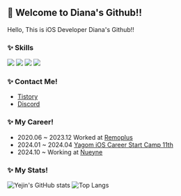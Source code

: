 ##  Welcome to Diana's Github!!
Hello, This is iOS Developer Diana's Github!!</br>

### ✨ Skills

<img src="https://img.shields.io/badge/Swift-F05138?style=flat&logo=Swift&logoColor=white"> <img src="https://img.shields.io/badge/iOS-000000?style=flat&logo=iOS&logoColor=white"> <img src="https://img.shields.io/badge/Xcode-2478FF?style=flat&logo=Xcode&logoColor=white"> <img src="https://img.shields.io/badge/Git-F05032?style=flat&logo=Git&logoColor=white"/>

### ✨ Contact Me!
- [Tistory](https://devdiana.tistory.com/)</br>
- [Discord](https://discordapp.com/users/509326610281791498)</br>

### ✨ My Career!
- 2020.06 ~ 2023.12 Worked at [Remoplus](https://www.kr.remoplus.co/)</br>
- 2024.01 ~ 2024.04 [Yagom iOS Career Start Camp 11th](https://www.yagom-academy.kr/about)</br>
- 2024.10 ~         Working at [Nueyne](https://nueyne.com/)</br>

### ✨ My Stats!
![Yejin's GitHub stats](https://github-readme-stats.vercel.app/api?username=diana-yjh&show_icons=true)
![Top Langs](https://github-readme-stats.vercel.app/api/top-langs/?username=diana-yjh&layout=compact)
</br>
